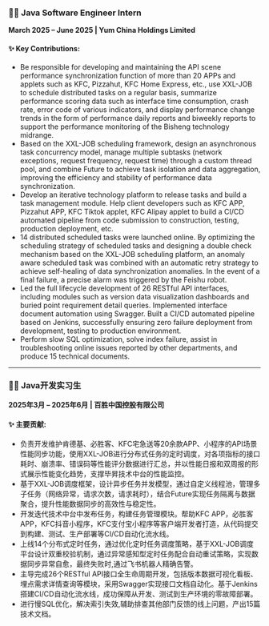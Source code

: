### 🧑‍💻 **Java Software Engineer Intern**  
**March 2025 – June 2025 | Yum China Holdings Limited**  

#### ✨ Key Contributions:  
- Be responsible for developing and maintaining the API scene performance synchronization function of more than 20 APPs and applets such as KFC, Pizzahut, KFC Home Express, etc., use XXL-JOB to schedule distributed tasks on a regular basis, summarize performance scoring data such as interface time consumption, crash rate, error code of various indicators, and display performance change trends in the form of performance daily reports and biweekly reports to support the performance monitoring of the Bisheng technology midrange.
- Based on the XXL-JOB scheduling framework, design an asynchronous task concurrency model, manage multiple subtasks (network exceptions, request frequency, request time) through a custom thread pool, and combine Future to achieve task isolation and data aggregation, improving the efficiency and stability of performance data synchronization.
- Develop an iterative technology platform to release tasks and build a task management module. Help client developers such as KFC APP, Pizzahut APP, KFC Tiktok applet, KFC Alipay applet to build a CI/CD automated pipeline from code submission to construction, testing, production deployment, etc.
- 14 distributed scheduled tasks were launched online. By optimizing the scheduling strategy of scheduled tasks and designing a double check mechanism based on the XXL-JOB scheduling platform, an anomaly aware scheduled task was combined with an automatic retry strategy to achieve self-healing of data synchronization anomalies. In the event of a final failure, a precise alarm was triggered by the Feishu robot.
- Led the full lifecycle development of 26 RESTful API interfaces, including modules such as version data visualization dashboards and buried point requirement detail queries. Implemented interface document automation using Swagger. Built a CI/CD automated pipeline based on Jenkins, successfully ensuring zero failure deployment from development, testing to production environment.
- Perform slow SQL optimization, solve index failure, assist in troubleshooting online issues reported by other departments, and produce 15 technical documents. 

---

### 🧑‍💻 **Java开发实习生**  
**2025年3月 – 2025年6月 | 百胜中国控股有限公司**  

#### ✨ 主要贡献:  
- 负责开发维护肯德基、必胜客、KFC宅急送等20余款APP、小程序的API场景性能同步功能，使用XXL-JOB进行分布式任务的定时调度，对各项指标的接口耗时、崩溃率、错误码等性能评分数据进行汇总，并以性能日报和双周报的形式展示性能变化趋势，支撑毕昇技术中台的性能监控。
- 基于XXL-JOB调度框架，设计异步任务并发模型，通过自定义线程池，管理多子任务（网络异常，请求次数，请求耗时），结合Future实现任务隔离与数据聚合，提升性能数据同步的高效性与稳定性。
- 开发迭代技术中台中发布任务，构建任务管理模块。帮助KFC APP，必胜客APP，KFC抖音小程序，KFC支付宝小程序等客户端开发者打造，从代码提交到构建、测试、生产部署等CI/CD自动化流水线。
- 上线14个分布式定时任务，通过优化定时任务调度策略，基于XXL-JOB调度平台设计双重校验机制，通过异常感知型定时任务配合自动重试策略，实现数据同步异常自愈，最终失败时,通过飞书机器人精确告警。
- 主导完成26个RESTful API接口全生命周期开发，包括版本数据可视化看板、埋点需求详情查询等模块，采用Swagger实现接口文档自动化。基于Jenkins搭建CI/CD自动化流水线，成功保障从开发、测试到生产环境的零故障部署。
- 进行慢SQL优化，解决索引失效,辅助排查其他部门反馈的线上问题，产出15篇技术文档。